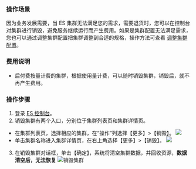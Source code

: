 ### 操作场景

因为业务发展需要，当 ES 集群无法满足您的需求，需要退货时，您可以在控制台对集群进行销毁，避免服务继续运行而产生费用。如果是集群配置无法满足需求，您也可以通过调整集群配置把集群调整到合适的规格，操作方法可查看 [调整集群配置](https://cloud.tencent.com/document/product/845/32096)。

### 费用说明
- 后付费按量计费的集群，根据使用量计费，可以随时销毁集群，销毁后，就不再产生费用。

### 操作步骤

1. 登录 [ES 控制台](https://console.cloud.tencent.com/es)。
2. 销毁集群有两个入口，分别位于集群列表页和集群详情页。

 - 在集群列表页，选择相应的集群，在“操作”列选择【更多】>【销毁】。
  ![](https://main.qcloudimg.com/raw/73d49dfa9681be8a6e2ea15be2bfebc0.png)
 - 单击集群名称进入集群详情页，在右上角选择【更多】>【销毁】。
  ![](https://main.qcloudimg.com/raw/f27bdddc6710733bcf724418e0ea7caf.png)

3. 在销毁集群对话框，单击【确定】，系统将清空集群数据，并回收资源，**数据清空后，无法恢复**
   ![销毁集群](https://main.qcloudimg.com/raw/bae8a486a3f1d9b47a02f2da64ce96cb.jpg)
